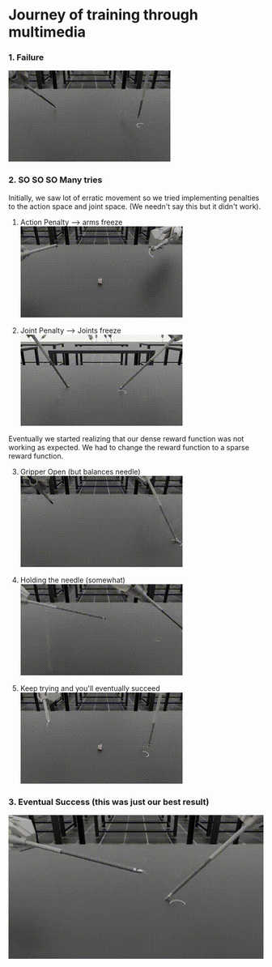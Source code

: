 # Journey of training through multimedia

### 1. Failure

![Fail](fail.gif)


### 2. SO SO SO Many tries

Initially, we saw lot of erratic movement so we tried implementing penalties to the action space and joint space. (We needn't say this but it didn't work).

1. Action Penalty --> arms freeze
![So many tries1](action_penalty.gif)

2. Joint Penalty --> Joints freeze
![So many tries2](joint_penalty.gif)

Eventually we started realizing that our dense reward function was not working as expected. We had to change the reward function to a sparse reward function.

3. Gripper Open (but balances needle)
![So many tries3](gripper_open_balance.gif)

4. Holding the needle (somewhat)
![So many tries4](hold_work.gif)

5. Keep trying and you'll eventually succeed
![So many tries5](triple_pickup.gif)


### 3. Eventual Success (this was just our best result)

![Success](work_demo.gif)
